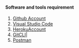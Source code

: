 #### Software and tools requirement

1. [Github Account](https://github.com/Csengupta1101/Dealer-Lifting)
2. [Visual Studio Code](https://code.visualstudio.com/)
3. [HerokuAccount](https://www.heroku.com/)
4. [GitCLI](https://git-scm.com/)|
5. [Postman](https://www.postman.com/)
